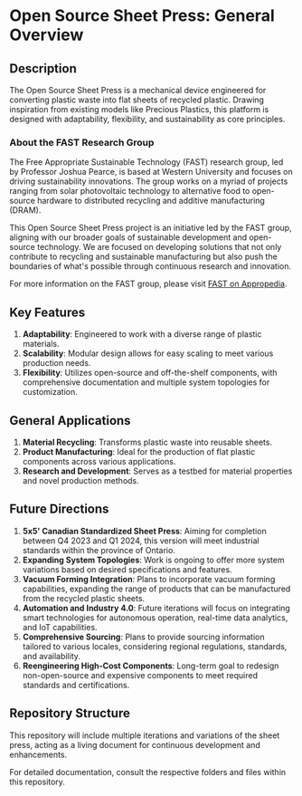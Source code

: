 # Open Source Sheet Press: General Overview

## Description

The Open Source Sheet Press is a mechanical device engineered for converting plastic waste into flat sheets of recycled plastic. Drawing inspiration from existing models like Precious Plastics, this platform is designed with adaptability, flexibility, and sustainability as core principles.

### About the FAST Research Group

The Free Appropriate Sustainable Technology (FAST) research group, led by Professor Joshua Pearce, is based at Western University and focuses on driving sustainability innovations. The group works on a myriad of projects ranging from solar photovoltaic technology to alternative food to open-source hardware to distributed recycling and additive manufacturing (DRAM).

This Open Source Sheet Press project is an initiative led by the FAST group, aligning with our broader goals of sustainable development and open-source technology. We are focused on developing solutions that not only contribute to recycling and sustainable manufacturing but also push the boundaries of what's possible through continuous research and innovation.

For more information on the FAST group, please visit [FAST on Appropedia](https://www.appropedia.org/FAST).

## Key Features

1. **Adaptability**: Engineered to work with a diverse range of plastic materials.
2. **Scalability**: Modular design allows for easy scaling to meet various production needs.
3. **Flexibility**: Utilizes open-source and off-the-shelf components, with comprehensive documentation and multiple system topologies for customization.

## General Applications

1. **Material Recycling**: Transforms plastic waste into reusable sheets.
2. **Product Manufacturing**: Ideal for the production of flat plastic components across various applications.
3. **Research and Development**: Serves as a testbed for material properties and novel production methods.

## Future Directions

1. **5x5' Canadian Standardized Sheet Press**: Aiming for completion between Q4 2023 and Q1 2024, this version will meet industrial standards within the province of Ontario.
2. **Expanding System Topologies**: Work is ongoing to offer more system variations based on desired specifications and features.
3. **Vacuum Forming Integration**: Plans to incorporate vacuum forming capabilities, expanding the range of products that can be manufactured from the recycled plastic sheets.
4. **Automation and Industry 4.0**: Future iterations will focus on integrating smart technologies for autonomous operation, real-time data analytics, and IoT capabilities.
5. **Comprehensive Sourcing**: Plans to provide sourcing information tailored to various locales, considering regional regulations, standards, and availability.
6. **Reengineering High-Cost Components**: Long-term goal to redesign non-open-source and expensive components to meet required standards and certifications.

## Repository Structure

This repository will include multiple iterations and variations of the sheet press, acting as a living document for continuous development and enhancements.

For detailed documentation, consult the respective folders and files within this repository.
